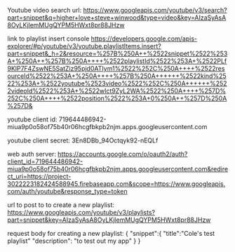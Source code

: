 Youtube video search url:  https://www.googleapis.com/youtube/v3/search?part=snippet&q=higher+love+steve+winwood&type=video&key=AIzaSyAsA8OyLKjlemMUgQYPM5HWxt8pr88JHzw


link to playlist insert console
https://developers.google.com/apis-explorer/#p/youtube/v3/youtube.playlistItems.insert?part=snippet&_h=2&resource=%257B%250A++%2522snippet%2522%253A+%250A++%257B%250A++++%2522playlistId%2522%253A+%2522PLf9KlP7F4ZswNE5SatZiz95pjd0ATIym1%2522%252C%250A++++%2522resourceId%2522%253A+%250A++++%257B%250A++++++%2522kind%2522%253A+%2522youtube%2523video%2522%252C%250A++++++%2522videoId%2522%253A+%2522wIct9ZyL2WA%2522%250A++++%257D%252C%250A++++%2522position%2522%253A+0%250A++%257D%250A%257D&



youtube client id:
719644486942-miua9p0o58of75b40r06hcgfbkpb2njm.apps.googleusercontent.com


youtube client secret:
3En8DBb_94Octqyk92-nEQLf



web auth server:
https://accounts.google.com/o/oauth2/auth?client_id=719644486942-miua9p0o58of75b40r06hcgfbkpb2njm.apps.googleusercontent.com&redirect_uri=https://project-3022223182424588945.firebaseapp.com&scope=https://www.googleapis.com/auth/youtube&response_type=token


url to post to to create a new playlist:
https://www.googleapis.com/youtube/v3/playlists?part=snippet&key=AIzaSyAsA8OyLKjlemMUgQYPM5HWxt8pr88JHzw

request body for creating a new playlist:
{
    "snippet":{
    "title":"Cole's test playlist"
    "description": "to test out my app"
    }
}
